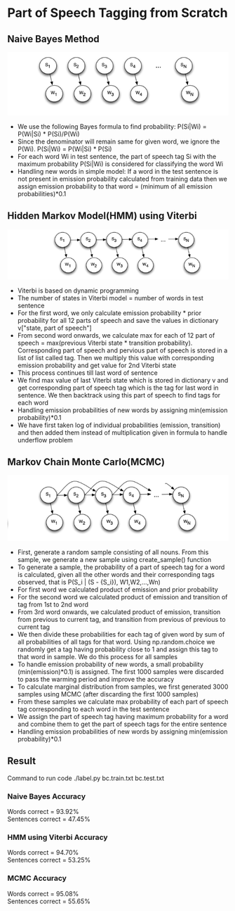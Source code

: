 # Part of Speech Tagging from Scratch

<h2>Naive Bayes Method</h2>

![Bayes model](https://github.com/santoshd97/Part-of-Speech-Tagging/blob/master/images/Bayes.png)

<ul>
<li>We use the following Bayes formula to find probability:
P(Si|Wi) = P(Wi|Si) * P(Si)/P(Wi)
</li>
<li>Since the denominator will remain same for given word, we ignore the P(Wi).
P(Si|Wi) = P(Wi|Si) * P(Si)
</li>
<li>For each word Wi in test sentence, the part of speech tag Si with the maximum probability P(Si|Wi) is considered for classifying the word Wi </li>

<li> Handling new words in simple model: If a word in the test sentence is not present in emission probability calculated from training data then we assign emission probability to that word = (minimum of all emission probabilities)*0.1 </li>
</ul>

<h2>Hidden Markov Model(HMM) using Viterbi</h2>

![HMM model](https://github.com/santoshd97/Part-of-Speech-Tagging/blob/master/images/HMM.png)

<ul>
<li>Viterbi is based on dynamic programming</li>
<li>The number of states in Viterbi model = number of words in test sentence</li>
<li>For the first word, we only calculate emission probability * prior probability for all 12 parts of speech and save the values in dictionary v["state, part of speech"] </li>
<li>From second word onwards, we calculate max for each of 12 part of speech = max(previous Viterbi state * transition probability). Corresponding part of speech and pervious part of speech is stored in a list of list called tag. Then we multiply this value with corresponding emission probability and get value for 2nd Viterbi state</li>
<li>This process continues till last word of sentence </li>
<li>We find max value of last Viterbi state which is stored in dictionary v and get corresponding part of speech tag which is the tag for last word in sentence. We then backtrack using this part of speech to find tags for each word </li> 

<li>Handling emission probabilities of new words by assigning min(emission probability)*0.1</li>

<li>We have first taken log of individual probabilities (emission, transition) and then added them instead of multiplication given in formula to handle underflow problem </li>
</ul>
  
<h2>Markov Chain Monte Carlo(MCMC)</h2>

![MCMC model](https://github.com/santoshd97/Part-of-Speech-Tagging/blob/master/images/MCMC.png)

<ul>
<li>First, generate a random sample consisting of all nouns. From this sample, we generate a new sample using create_sample() function </li>
<li>To generate a sample, the probability of a part of speech tag for a word is calculated, given all the other words and their corresponding tags observed, that is P(S_i | (S - {S_i}), W1,W2,...,Wn) </li>
<li>For first word we calculated product of emission and prior probability </li>
<li>For the second word we calculated product of emission and transition of tag from 1st to 2nd word </li>
<li>From 3rd word onwards, we calculated product of emission, transition from previous to current tag, and transition from previous of previous to current tag </li>
<li>We then divide these probabilities for each tag of given word by sum of all probabilities of all tags for that word. Using np.random.choice we randomly get a tag having probability close to 1 and assign this tag to that word in sample. We do this process for all samples </li>
<li>To handle emission probability of new words, a small probability (min(emission)*0.1) is assigned. The first 1000 samples were discarded to pass the warming period and improve the accuracy </li>
<li>To calculate marginal distribution from samples, we first generated 3000 samples using MCMC (after discarding the first 1000 samples) </li>
<li>From these samples we calculate max probability of each part of speech tag corresponding to each word in the test sentence </li>
<li>We assign the part of speech tag having maximum probability for a word and combine them to get the part of speech tags for the entire sentence </li>
<li>Handling emission probabilities of new words by assigning min(emission probability)*0.1</li>
</ul>

<h2>Result</h2>
Command to run code ./label.py bc.train.txt bc.test.txt
<h3>Naive Bayes Accuracy</h3>
Words correct = 93.92% <br>
Sentences correct = 47.45%

<h3>HMM using Viterbi Accuracy</h3>
Words correct = 94.70% <br>
Sentences correct = 53.25%

<h3>MCMC Accuracy</h3>
Words correct = 95.08% <br>
Sentences correct = 55.65%
